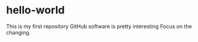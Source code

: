 # hello-world
This is my first repository
GitHub software is pretty interesting
Focus on the changing.

